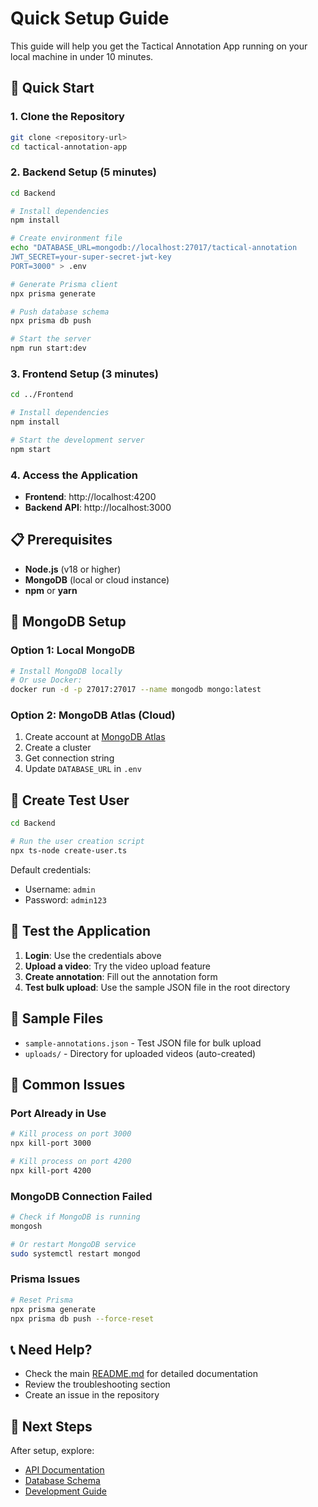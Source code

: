 # Quick Setup Guide

This guide will help you get the Tactical Annotation App running on your local machine in under 10 minutes.

## 🚀 Quick Start

### 1. Clone the Repository
```bash
git clone <repository-url>
cd tactical-annotation-app
```

### 2. Backend Setup (5 minutes)

```bash
cd Backend

# Install dependencies
npm install

# Create environment file
echo "DATABASE_URL=mongodb://localhost:27017/tactical-annotation
JWT_SECRET=your-super-secret-jwt-key
PORT=3000" > .env

# Generate Prisma client
npx prisma generate

# Push database schema
npx prisma db push

# Start the server
npm run start:dev
```

### 3. Frontend Setup (3 minutes)

```bash
cd ../Frontend

# Install dependencies
npm install

# Start the development server
npm start
```

### 4. Access the Application

- **Frontend**: http://localhost:4200
- **Backend API**: http://localhost:3000

## 📋 Prerequisites

- **Node.js** (v18 or higher)
- **MongoDB** (local or cloud instance)
- **npm** or **yarn**

## 🔧 MongoDB Setup

### Option 1: Local MongoDB
```bash
# Install MongoDB locally
# Or use Docker:
docker run -d -p 27017:27017 --name mongodb mongo:latest
```

### Option 2: MongoDB Atlas (Cloud)
1. Create account at [MongoDB Atlas](https://www.mongodb.com/atlas)
2. Create a cluster
3. Get connection string
4. Update `DATABASE_URL` in `.env`

## 👤 Create Test User

```bash
cd Backend

# Run the user creation script
npx ts-node create-user.ts
```

Default credentials:
- Username: `admin`
- Password: `admin123`

## 🧪 Test the Application

1. **Login**: Use the credentials above
2. **Upload a video**: Try the video upload feature
3. **Create annotation**: Fill out the annotation form
4. **Test bulk upload**: Use the sample JSON file in the root directory

## 📁 Sample Files

- `sample-annotations.json` - Test JSON file for bulk upload
- `uploads/` - Directory for uploaded videos (auto-created)

## 🐛 Common Issues

### Port Already in Use
```bash
# Kill process on port 3000
npx kill-port 3000

# Kill process on port 4200
npx kill-port 4200
```

### MongoDB Connection Failed
```bash
# Check if MongoDB is running
mongosh

# Or restart MongoDB service
sudo systemctl restart mongod
```

### Prisma Issues
```bash
# Reset Prisma
npx prisma generate
npx prisma db push --force-reset
```

## 📞 Need Help?

- Check the main [README.md](README.md) for detailed documentation
- Review the troubleshooting section
- Create an issue in the repository

## 🎯 Next Steps

After setup, explore:
- [API Documentation](README.md#api-documentation)
- [Database Schema](README.md#database-schema)
- [Development Guide](README.md#development) 